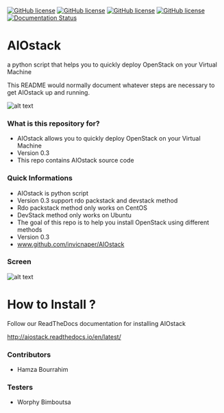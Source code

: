 [![GitHub license](https://img.shields.io/badge/license-GPLv3-blue.svg)](https://raw.githubusercontent.com/Facetracker-project/facetracker-core/master/COPYING)
[![GitHub license](https://img.shields.io/badge/default-rdo-orange.svg)](https://raw.githubusercontent.com/Facetracker-project/facetracker-core/master/COPYING)
[![GitHub license](https://img.shields.io/badge/author-naper-blue.svg)](https://raw.githubusercontent.com/Facetracker-project/facetracker-core/master/COPYING)
[![GitHub license](https://img.shields.io/badge/version-0.3-red.svg)](https://raw.githubusercontent.com/Facetracker-project/facetracker-core/master/COPYING)
[![Documentation Status](https://readthedocs.org/projects/aiostack/badge/?version=latest)](http://aiostack.readthedocs.io/en/latest/?badge=latest)
# AIOstack
a python script that helps you to quickly deploy OpenStack on your Virtual Machine

This README would normally document whatever steps are necessary to get AIOstack up and running.

![alt text](http://logos-download.com/wp-content/uploads/2016/10/OpenStack_logo.png "AIOstack screen")

### What is this repository for? ###

* AIOstack allows you to quickly deploy OpenStack on your Virtual Machine
* Version 0.3
* This repo contains AIOstack source code

### Quick Informations ###

* AIOstack is python script
* Version 0.3 support rdo packstack and devstack method
* Rdo packstack method only works on CentOS
* DevStack method only works on Ubuntu
* The goal of this repo is to help you install OpenStack using different methods
* Version 0.3
* www.github.com/invicnaper/AIOstack

### Screen ###

![alt text](http://i.imgur.com/nY3yEPo.png "AIOstack screen")

# How to Install ?

Follow our ReadTheDocs documentation for installing AIOstack

http://aiostack.readthedocs.io/en/latest/


### Contributors ###

* Hamza Bourrahim

### Testers ###

* Worphy Bimboutsa
